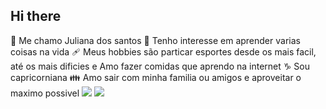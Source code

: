 ## Hi there 

👋 Me chamo Juliana dos santos 
💟 Tenho interesse em aprender varias coisas na vida
🩹 Meus hobbies são particar esportes desde os mais facil, até os mais dificies e Amo fazer comidas que aprendo na internet
♑ Sou capricorniana 
👪 Amo sair com minha familia ou amigos e aproveitar o maximo possivel
![](https://media.tenor.com/p-d4ZP1JM0UAAAAi/stitch.gif) ![](https://media.tenor.com/67EQ8DoaegAAAAAM/stitch-love.gif)
